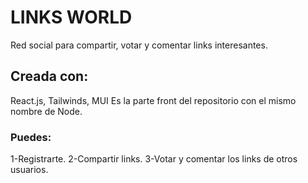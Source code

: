 # LINKS WORLD
Red social para compartir, votar y comentar links interesantes.
## Creada con:
React.js, Tailwinds, MUI
Es la parte front del repositorio con el mismo nombre de Node.
### Puedes: 
1-Registrarte. 
2-Compartir links. 
3-Votar y comentar los links de otros usuarios.
